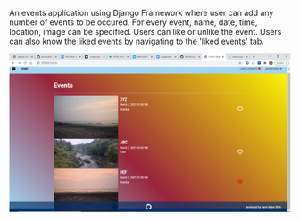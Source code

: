 An events application using Django Framework where user can add any number of events to be occured. For every event, name, date, time, location, image can be specified. Users can like or unlike the event. Users can also know the liked events by navigating to the 'liked events' tab.

![Alt Text](Screenshot.png)
